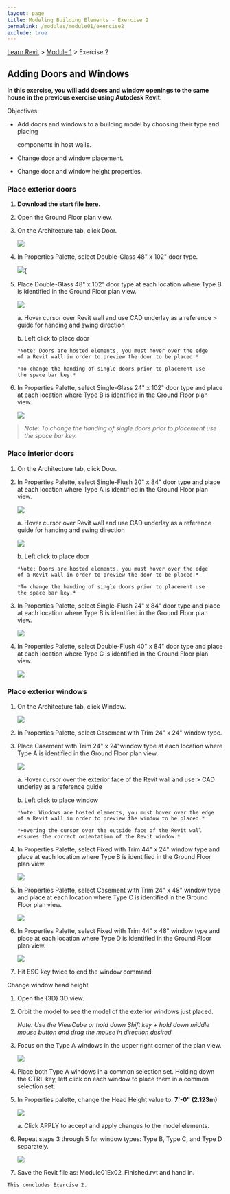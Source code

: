 ```yaml
---
layout: page
title: Modeling Building Elements - Exercise 2
permalink: /modules/module01/exercise2
exclude: true
---
```


[Learn Revit](/learnrevit/) > [Module 1](/learnrevit/modules/module01/) > Exercise 2

## Adding Doors and Windows

**In this exercise, you will add doors and window openings to the same
house in the previous exercise using Autodesk Revit.**

Objectives:

-   Add doors and windows to a building model by choosing their type and
    placing

    components in host walls.

-   Change door and window placement.

-   Change door and window height properties.

### Place exterior doors

1.   **Download the start file [here](Module01Ex02.rvt).**

9.  Open the Ground Floor plan view.

10. On the Architecture tab, click Door.

    ![](media\image5.png)

11. In Properties Palette, select Double-Glass 48" x 102" door type.

    ![](media\image6.png){

12. Place Double-Glass 48" x 102" door type at each location where Type
    B is identified in the Ground Floor plan view.

    ![](media\image7.png)

    a.  Hover cursor over Revit wall and use CAD underlay as a reference
        > guide for handing and swing direction

    b.  Left click to place door

        *Note: Doors are hosted elements, you must hover over the edge
        of a Revit wall in order to preview the door to be placed.*

        *To change the handing of single doors prior to placement use
        the space bar key.*

13. In Properties Palette, select Single-Glass 24" x 102" door type and
    place at each location where Type B is identified in the Ground
    Floor plan view.

    ![](media\image7.png)

> *Note: To change the handing of single doors prior to placement use
> the space bar key.*

### Place interior doors

1.  On the Architecture tab, click Door.


14. In Properties Palette, select Single-Flush 20" x 84" door type and
    place at each location where Type A is identified in the Ground
    Floor plan view.

    ![](media\image8.png)

    a.  Hover cursor over Revit wall and use CAD underlay as a reference
        guide for handing and swing direction

    ![](media\image9.png)

    b.  Left click to place door

        *Note: Doors are hosted elements, you must hover over the edge
        of a Revit wall in order to preview the door to be placed.*

        *To change the handing of single doors prior to placement use
        the space bar key.*

15. In Properties Palette, select Single-Flush 24" x 84" door type and
    place at each location where Type B is identified in the Ground
    Floor plan view.

    ![](media\image8.png)

16. In Properties Palette, select Double-Flush 40" x 84" door type and
    place at each location where Type C is identified in the Ground
    Floor plan view.

    ![](media\image8.png)

### Place exterior windows

1.  On the Architecture tab, click Window.

    ![](media\image10.png)


17. In Properties Palette, select Casement with Trim 24" x 24" window
    type.

18. Place Casement with Trim 24" x 24"window type at each location where
    Type A is identified in the Ground Floor plan view.

    ![](media\image11.png)

    a.  Hover cursor over the exterior face of the Revit wall and use
        > CAD underlay as a reference guide

    b.  Left click to place window

        *Note: Windows are hosted elements, you must hover over the edge
        of a Revit wall in order to preview the window to be placed.*

        *Hovering the cursor over the outside face of the Revit wall
        ensures the correct orientation of the Revit window.*

19. In Properties Palette, select Fixed with Trim 44" x 24" window type
    and place at each location where Type B is identified in the Ground
    Floor plan view.

    ![](media\image12.png)

20. In Properties Palette, select Casement with Trim 24" x 48" window
    type and place at each location where Type C is identified in the
    Ground Floor plan view.

    ![](media\image12.png)

21. In Properties Palette, select Fixed with Trim 44" x 48" window type
    and place at each location where Type D is identified in the Ground
    Floor plan view.

    ![](media\image12.png)

22. Hit ESC key twice to end the window command

Change window head height

1.  Open the {3D} 3D view.


1.  Orbit the model to see the model of the exterior windows just
    placed.

    *Note: Use the ViewCube or hold down Shift key + hold down middle
    mouse button and drag the mouse in direction desired.*


23. Focus on the Type A windows in the upper right corner of the plan
    view.

    ![](media\image13.png)

24. Place both Type A windows in a common selection set. Holding down
    the CTRL key, left click on each window to place them in a common
    selection set.

25. In Properties palette, change the Head Height value to: **7'-0"
    (2.123m)**

    ![](media\image14.png)

    a.  Click APPLY to accept and apply changes to the model elements.

26. Repeat steps 3 through 5 for window types: Type B, Type C, and Type
    D separately.

    ![](media\image15.png)

27.   Save the Revit file as: Module01Ex02_Finished.rvt and hand in.
    
    This concludes Exercise 2.

